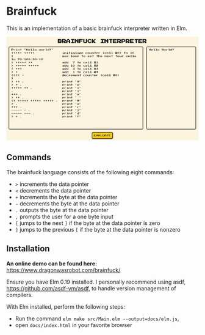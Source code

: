 # Brainfuck

This is an implementation of a basic brainfuck interpreter written in Elm.

![Screenshot](/docs/screenshot.png)

## Commands

The brainfuck language consists of the following eight commands:

- `>` increments the data pointer
- `<` decrements the data pointer
- `+` increments the byte at the data pointer
- `-` decrements the byte at the data pointer
- `.` outputs the byte at the data pointer
- `,` prompts the user for a one byte input
- `[` jumps to the next `]` if the byte at the data pointer is zero
- `]` jumps to the previous `[` if the byte at the data pointer is nonzero

## Installation

**An online demo can be found here:** https://www.dragonwasrobot.com/brainfuck/

Ensure you have Elm 0.19 installed. I personally recommend using asdf,
https://github.com/asdf-vm/asdf, to handle version management of compilers.

With Elm installed, perform the following steps:

- Run the command `elm make src/Main.elm --output=docs/elm.js`,
- open `docs/index.html` in your favorite browser
